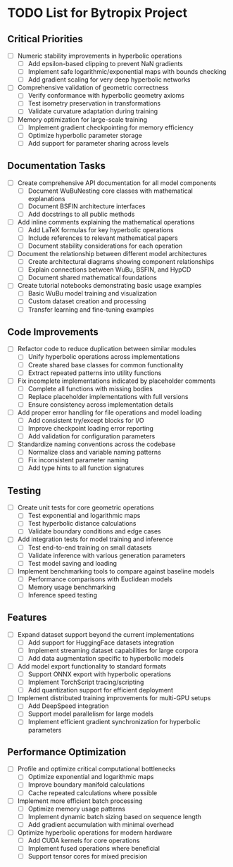 # TODO List for Bytropix Project

## Critical Priorities

- [ ] Numeric stability improvements in hyperbolic operations
  - [ ] Add epsilon-based clipping to prevent NaN gradients
  - [ ] Implement safe logarithmic/exponential maps with bounds checking
  - [ ] Add gradient scaling for very deep hyperbolic networks

- [ ] Comprehensive validation of geometric correctness
  - [ ] Verify conformance with hyperbolic geometry axioms
  - [ ] Test isometry preservation in transformations
  - [ ] Validate curvature adaptation during training

- [ ] Memory optimization for large-scale training
  - [ ] Implement gradient checkpointing for memory efficiency
  - [ ] Optimize hyperbolic parameter storage
  - [ ] Add support for parameter sharing across levels

## Documentation Tasks

- [ ] Create comprehensive API documentation for all model components
  - [ ] Document WuBuNesting core classes with mathematical explanations
  - [ ] Document BSFIN architecture interfaces
  - [ ] Add docstrings to all public methods

- [ ] Add inline comments explaining the mathematical operations
  - [ ] Add LaTeX formulas for key hyperbolic operations
  - [ ] Include references to relevant mathematical papers
  - [ ] Document stability considerations for each operation

- [ ] Document the relationship between different model architectures
  - [ ] Create architectural diagrams showing component relationships
  - [ ] Explain connections between WuBu, BSFIN, and HypCD
  - [ ] Document shared mathematical foundations

- [ ] Create tutorial notebooks demonstrating basic usage examples
  - [ ] Basic WuBu model training and visualization
  - [ ] Custom dataset creation and processing
  - [ ] Transfer learning and fine-tuning examples

## Code Improvements

- [ ] Refactor code to reduce duplication between similar modules
  - [ ] Unify hyperbolic operations across implementations
  - [ ] Create shared base classes for common functionality
  - [ ] Extract repeated patterns into utility functions

- [ ] Fix incomplete implementations indicated by placeholder comments
  - [ ] Complete all functions with missing bodies
  - [ ] Replace placeholder implementations with full versions
  - [ ] Ensure consistency across implementation details

- [ ] Add proper error handling for file operations and model loading
  - [ ] Add consistent try/except blocks for I/O
  - [ ] Improve checkpoint loading error reporting
  - [ ] Add validation for configuration parameters

- [ ] Standardize naming conventions across the codebase
  - [ ] Normalize class and variable naming patterns
  - [ ] Fix inconsistent parameter naming
  - [ ] Add type hints to all function signatures

## Testing

- [ ] Create unit tests for core geometric operations
  - [ ] Test exponential and logarithmic maps
  - [ ] Test hyperbolic distance calculations
  - [ ] Validate boundary conditions and edge cases

- [ ] Add integration tests for model training and inference
  - [ ] Test end-to-end training on small datasets
  - [ ] Validate inference with various generation parameters
  - [ ] Test model saving and loading

- [ ] Implement benchmarking tools to compare against baseline models
  - [ ] Performance comparisons with Euclidean models
  - [ ] Memory usage benchmarking
  - [ ] Inference speed testing

## Features

- [ ] Expand dataset support beyond the current implementations
  - [ ] Add support for HuggingFace datasets integration
  - [ ] Implement streaming dataset capabilities for large corpora
  - [ ] Add data augmentation specific to hyperbolic models

- [ ] Add model export functionality to standard formats
  - [ ] Support ONNX export with hyperbolic operations
  - [ ] Implement TorchScript tracing/scripting
  - [ ] Add quantization support for efficient deployment

- [ ] Implement distributed training improvements for multi-GPU setups
  - [ ] Add DeepSpeed integration
  - [ ] Support model parallelism for large models
  - [ ] Implement efficient gradient synchronization for hyperbolic parameters

## Performance Optimization

- [ ] Profile and optimize critical computational bottlenecks
  - [ ] Optimize exponential and logarithmic maps
  - [ ] Improve boundary manifold calculations
  - [ ] Cache repeated calculations where possible

- [ ] Implement more efficient batch processing
  - [ ] Optimize memory usage patterns
  - [ ] Implement dynamic batch sizing based on sequence length
  - [ ] Add gradient accumulation with minimal overhead

- [ ] Optimize hyperbolic operations for modern hardware
  - [ ] Add CUDA kernels for core operations
  - [ ] Implement fused operations where beneficial
  - [ ] Support tensor cores for mixed precision